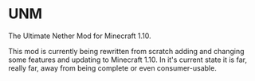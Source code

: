 # UNM
The Ultimate Nether Mod for Minecraft 1.10.

This mod is currently being rewritten from scratch adding and changing some features and updating to Minecraft 1.10.
In it's current state it is far, really far, away from being complete or even consumer-usable.
